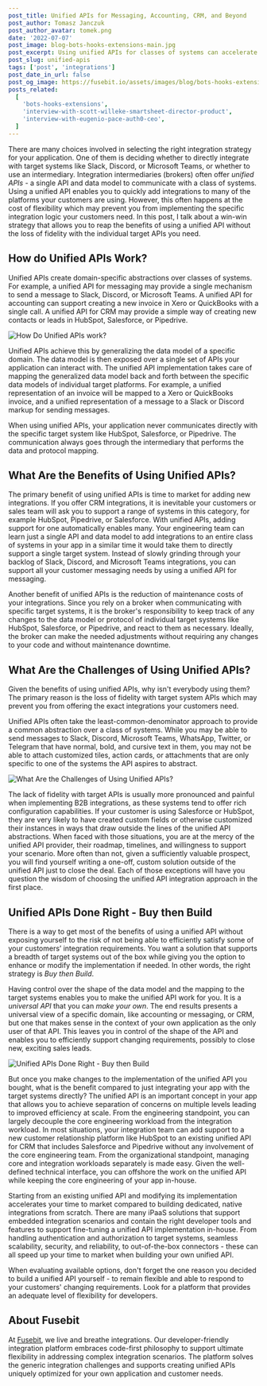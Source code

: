 ```yaml
---
post_title: Unified APIs for Messaging, Accounting, CRM, and Beyond
post_author: Tomasz Janczuk
post_author_avatar: tomek.png
date: '2022-07-07'
post_image: blog-bots-hooks-extensions-main.jpg
post_excerpt: Using unified APIs for classes of systems can accelerate your integration strategy, but watch out for these common pain points.
post_slug: unified-apis
tags: ['post', 'integrations']
post_date_in_url: false
post_og_image: https://fusebit.io/assets/images/blog/bots-hooks-extensions-social-card.png
posts_related:
  [
    'bots-hooks-extensions',
    'interview-with-scott-willeke-smartsheet-director-product',
    'interview-with-eugenio-pace-auth0-ceo',
  ]
---
```


There are many choices involved in selecting the right integration strategy for your application. One of them is deciding whether to directly integrate with target systems like Slack, Discord, or Microsoft Teams, or whether to use an intermediary. Integration intermediaries (brokers) often offer _unified APIs_ - a single API and data model to communicate with a class of systems. Using a unified API enables you to quickly add integrations to many of the platforms your customers are using. However, this often happens at the cost of flexibility which may prevent you from implementing the specific integration logic your customers need. In this post, I talk about a win-win strategy that allows you to reap the benefits of using a unified API without the loss of fidelity with the individual target APIs you need.

## How do Unified APIs Work?

Unified APIs create domain-specific abstractions over classes of systems. For example, a unified API for messaging may provide a single mechanism to send a message to Slack, Discord, or Microsoft Teams. A unified API for accounting can support creating a new invoice in Xero or QuickBooks with a single call. A unified API for CRM may provide a simple way of creating new contacts or leads in HubSpot, Salesforce, or Pipedrive.

![How Do Unified APIs work?](unified-api-1.png 'How Do Unified APIs work?')

Unified APIs achieve this by generalizing the data model of a specific domain. The data model is then exposed over a single set of APIs your application can interact with. The unified API implementation takes care of mapping the generalized data model back and forth between the specific data models of individual target platforms. For example, a unified representation of an invoice will be mapped to a Xero or QuickBooks invoice, and a unified representation of a message to a Slack or Discord markup for sending messages.

When using unified APIs, your application never communicates directly with the specific target system like HubSpot, Salesforce, or Pipedrive. The communication always goes through the intermediary that performs the data and protocol mapping.

## What Are the Benefits of Using Unified APIs?

The primary benefit of using unified APIs is time to market for adding new integrations. If you offer CRM integrations, it is inevitable your customers or sales team will ask you to support a range of systems in this category, for example HubSpot, Pipedrive, or Salesforce. With unified APIs, adding support for one automatically enables many. Your engineering team can learn just a single API and data model to add integrations to an entire class of systems in your app in a similar time it would take them to directly support a single target system. Instead of slowly grinding through your backlog of Slack, Discord, and Microsoft Teams integrations, you can support all your customer messaging needs by using a unified API for messaging.

Another benefit of unified APIs is the reduction of maintenance costs of your integrations. Since you rely on a broker when communicating with specific target systems, it is the broker's responsibility to keep track of any changes to the data model or protocol of individual target systems like HubSpot, Salesforce, or Pipedrive, and react to them as necessary. Ideally, the broker can make the needed adjustments without requiring any changes to your code and without maintenance downtime.

## What Are the Challenges of Using Unified APIs?

Given the benefits of using unified APIs, why isn't everybody using them? The primary reason is the loss of fidelity with target system APIs which may prevent you from offering the exact integrations your customers need.

Unified APIs often take the least-common-denominator approach to provide a common abstraction over a class of systems. While you may be able to send messages to Slack, Discord, Microsoft Teams, WhatsApp, Twitter, or Telegram that have normal, bold, and cursive text in them, you may not be able to attach customized tiles, action cards, or attachments that are only specific to one of the systems the API aspires to abstract.

![What Are the Challenges of Using Unified APIs?](unified-api-2.png 'What Are the Challenges of Using Unified APIs?')

The lack of fidelity with target APIs is usually more pronounced and painful when implementing B2B integrations, as these systems tend to offer rich configuration capabilities. If your customer is using Salesforce or HubSpot, they are very likely to have created custom fields or otherwise customized their instances in ways that draw outside the lines of the unified API abstractions. When faced with those situations, you are at the mercy of the unified API provider, their roadmap, timelines, and willingness to support your scenario. More often than not, given a sufficiently valuable prospect, you will find yourself writing a one-off, custom solution outside of the unified API just to close the deal. Each of those exceptions will have you question the wisdom of choosing the unified API integration approach in the first place.

## Unified APIs Done Right - Buy then Build

There is a way to get most of the benefits of using a unified API without exposing yourself to the risk of not being able to efficiently satisfy some of your customers’ integration requirements. You want a solution that supports a breadth of target systems out of the box while giving you the option to enhance or modify the implementation if needed. In other words, the right strategy is _Buy then Build_.

Having control over the shape of the data model and the mapping to the target systems enables you to make the unified API work for you. It is a _universal API_ that you can _make your own_. The end results presents a universal view of a specific domain, like accounting or messaging, or CRM, but one that makes sense in the context of your own application as the only user of that API. This leaves you in control of the shape of the API and enables you to efficiently support changing requirements, possibly to close new, exciting sales leads.

![Unified APIs Done Right - Buy then Build](unified-api-3.png 'Unified APIs Done Right - Buy then Build')

But once you make changes to the implementation of the unified API you bought, what is the benefit compared to just integrating your app with the target systems directly? The unified API is an important concept in your app that allows you to achieve separation of concerns on multiple levels leading to improved efficiency at scale. From the engineering standpoint, you can largely decouple the core engineering workload from the integration workload. In most situations, your integration team can add support to a new customer relationship platform like HubSpot to an existing unified API for CRM that includes Salesforce and Pipedrive without any involvement of the core engineering team. From the organizational standpoint, managing core and integration workloads separately is made easy. Given the well-defined technical interface, you can offshore the work on the unified API while keeping the core engineering of your app in-house.

Starting from an existing unified API and modifying its implementation accelerates your time to market compared to building dedicated, native integrations from scratch. There are many iPaaS solutions that support embedded integration scenarios and contain the right developer tools and features to support fine-tuning a unified API implementation in-house. From handling authentication and authorization to target systems, seamless scalability, security, and reliability, to out-of-the-box connectors - these can all speed up your time to market when building your own unified API.

When evaluating available options, don't forget the one reason you decided to build a unified API yourself - to remain flexible and able to respond to your customers' changing requirements. Look for a platform that provides an adequate level of flexibility for developers.

## About Fusebit

At [Fusebit](https://fusebit.io), we live and breathe integrations. Our developer-friendly integration platform embraces code-first philosophy to support ultimate flexibility in addressing complex integration scenarios. The platform solves the generic integration challenges and supports creating unified APIs uniquely optimized for your own application and customer needs.
